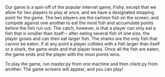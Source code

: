 Our game is a spin-off of the popular internet game, Fishy, except that we allow for two players to play at once, and we have a designated stopping point for the game. The two players are the cartoon fish on the screen, and compete against one another to eat the most fish and accumulate points before the fish run out. The catch, however, is that a player can only eat a fish that is smaller than itself-- after eating several fish of one size, the player grows and can then eat larger fish. The sharks are the only fish that cannot be eaten. If at any point a player collides with a fish larger than itself or a shark, the game ends and that player loses. Once all the fish are eaten, the game ends and the player with the most points wins.

To play the game, run master.py from one machine and then client.py from another. The game screens will appear, and you can play!

